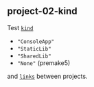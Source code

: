 ## project-02-kind

Test [`kind`](https://premake.github.io/docs/kind)
- `"ConsoleApp"`
- `"StaticLib"`
- `"SharedLib"`
- `"None"` (premake5)

and [`links`](https://premake.github.io/docs/links) between projects.
